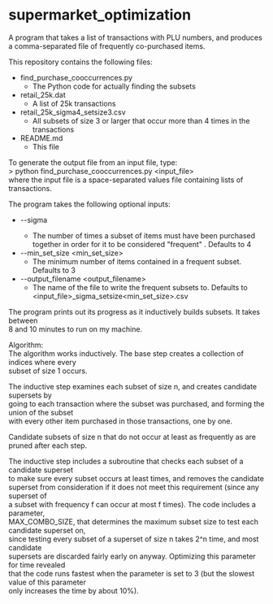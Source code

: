 # supermarket_optimization
A program that takes a list of transactions with PLU numbers, and produces a comma-separated file of frequently co-purchased items.

This repository contains the following files:  
* find_purchase_cooccurrences.py  
	* The Python code for actually finding the subsets  
* retail_25k.dat  
	* A list of 25k transactions  
* retail_25k_sigma4_setsize3.csv  
	* All subsets of size 3 or larger that occur more than 4 times in the transactions  
* README.md  
	* This file  

To generate the output file from an input file, type:  
    > python find_purchase_cooccurrences.py <input_file>  
where the input file is a space-separated values file containing lists of transactions.  

The program takes the following optional inputs:  
* --sigma <sigma>   
	* The number of times a subset of items must have been purchased together in order for it to be considered "frequent" . Defaults to 4  
* --min_set_size <min_set_size>  
	* The minimum number of items contained in a frequent subset. Defaults to 3  
* --output_filename <output_filename>  
	* The name of the file to write the frequent subsets to. Defaults to <input_file>_sigma<sigma>_setsize<min_set_size>.csv  

The program prints out its progress as it inductively builds subsets. It takes between  
8 and 10 minutes to run on my machine.  


Algorithm:  
The algorithm works inductively. The base step creates a collection of indices where every  
subset of size 1 occurs.  

The inductive step examines each subset of size n, and creates candidate supersets by  
going to each transaction where the subset was purchased, and forming the union of the subset  
with every other item purchased in those transactions, one by one.  

Candidate subsets of size n that do not occur at least as frequently as <sigma> are  
pruned after each step.  

The inductive step includes a subroutine that checks each subset of a candidate superset  
to make sure every subset occurs at least <sigma> times, and removes the candidate  
superset from consideration if it does not meet this requirement (since any superset of  
a subset with frequency f can occur at most f times). The code includes a parameter,  
MAX_COMBO_SIZE, that determines the maximum subset size to test each candidate superset on,  
since testing every subset of a superset of size n takes 2^n time, and most candidate  
supersets are discarded fairly early on anyway. Optimizing this parameter for time revealed  
that the code runs fastest when the parameter is set to 3 (but the slowest value of this parameter  
only increases the time by about 10%).  
